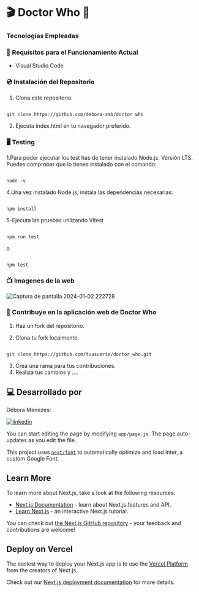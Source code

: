 
# 🎬 Doctor Who 🎥 

###  Tecnologías Empleadas 

### 📌 Requisitos para el Funcionamiento Actual 
- Visual Studio Code

### 💿 Instalación del Repositorio

1. Clona este repositorio.
```

git clone https://github.com/debora-smb/doctor_who

```
2. Ejecuta index.html en tu navegador preferido.


### 🖥️ Testing

1.Para poder ejecutar los test has de tener instalado Node.js. Versión LTS.
Puedes comprobar que lo tienes instalado con el comando:
```

node -v

```

4.Una vez instalado Node.js, instala las dependencias necesarias:
```

npm install

```

5-Ejecuta las pruebas utilizando Vitest
```

npm run test

```
o
```

npm test

```

### 📺 Imagenes de la web

![Captura de pantalla 2024-01-02 222728](https://github.com/debora-smb/doctor_who/assets/149697778/6ed05d95-84bf-4e97-8d72-96a9621d1938)


### 🌟 Contribuye en la aplicación web de Doctor Who

1. Haz un fork del repositorio.

2. Clona tu fork localmente.

```

git clone https://github.com/tuusuario/doctor_who.git

```
3. Crea una rama para tus contribuciones.
4. Realiza tus cambios y ....

## 💻 Desarrollado por

Débora Menezes: 

[![linkedin](https://img.shields.io/badge/linkedin-0A66C2?style=for-the-badge&logo=linkedin&logoColor=white)](https://www.linkedin.com/in/d%C3%A9bora-sofia-menezes/) 


You can start editing the page by modifying `app/page.js`. The page auto-updates as you edit the file.

This project uses [`next/font`](https://nextjs.org/docs/basic-features/font-optimization) to automatically optimize and load Inter, a custom Google Font.

## Learn More

To learn more about Next.js, take a look at the following resources:

- [Next.js Documentation](https://nextjs.org/docs) - learn about Next.js features and API.
- [Learn Next.js](https://nextjs.org/learn) - an interactive Next.js tutorial.

You can check out [the Next.js GitHub repository](https://github.com/vercel/next.js/) - your feedback and contributions are welcome!

## Deploy on Vercel

The easiest way to deploy your Next.js app is to use the [Vercel Platform](https://vercel.com/new?utm_medium=default-template&filter=next.js&utm_source=create-next-app&utm_campaign=create-next-app-readme) from the creators of Next.js.

Check out our [Next.js deployment documentation](https://nextjs.org/docs/deployment) for more details.
